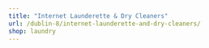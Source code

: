 ```yaml
---
title: "Internet Launderette & Dry Cleaners"
url: /dublin-8/internet-launderette-and-dry-cleaners/
shop: laundry
---
```

